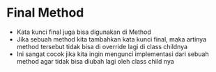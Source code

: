# Final Method

- Kata kunci final juga bisa digunakan di Method
- Jika sebuah method kita tambahkan kata kunci final, maka artinya method tersebut tidak bisa di override lagi di class childnya
- Ini sangat cocok jika kita ingin mengunci implementasi dari sebuah method agar tidak bisa diubah lagi oleh class child nya